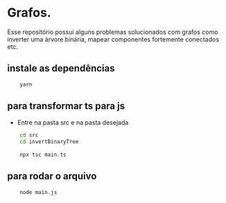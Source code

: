 # Grafos.
Esse repositório possui alguns problemas solucionados com grafos como inverter uma árvore binária, mapear componentes fortemente conectados etc.

## instale as dependências
```bash
    yarn
```

## para transformar ts para js

- Entre na pasta src e na pasta desejada
```bash
    cd src
    cd invertBinaryTree
    
    npx tsc main.ts
```

## para rodar o arquivo
```bash
    node main.js
```
